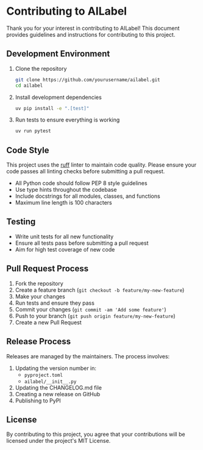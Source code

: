 # Contributing to AILabel

Thank you for your interest in contributing to AILabel! This document provides guidelines and instructions for contributing to this project.

## Development Environment

1. Clone the repository
   ```bash
   git clone https://github.com/yourusername/ailabel.git
   cd ailabel
   ```

2. Install development dependencies
   ```bash
   uv pip install -e ".[test]"
   ```

3. Run tests to ensure everything is working
   ```bash
   uv run pytest
   ```

## Code Style

This project uses the [ruff](https://github.com/astral-sh/ruff) linter to maintain code quality. Please ensure your code passes all linting checks before submitting a pull request.

- All Python code should follow PEP 8 style guidelines
- Use type hints throughout the codebase
- Include docstrings for all modules, classes, and functions
- Maximum line length is 100 characters

## Testing

- Write unit tests for all new functionality
- Ensure all tests pass before submitting a pull request
- Aim for high test coverage of new code

## Pull Request Process

1. Fork the repository
2. Create a feature branch (`git checkout -b feature/my-new-feature`)
3. Make your changes
4. Run tests and ensure they pass
5. Commit your changes (`git commit -am 'Add some feature'`)
6. Push to your branch (`git push origin feature/my-new-feature`)
7. Create a new Pull Request

## Release Process

Releases are managed by the maintainers. The process involves:

1. Updating the version number in:
   - `pyproject.toml`
   - `ailabel/__init__.py`
2. Updating the CHANGELOG.md file
3. Creating a new release on GitHub
4. Publishing to PyPI

## License

By contributing to this project, you agree that your contributions will be licensed under the project's MIT License.
